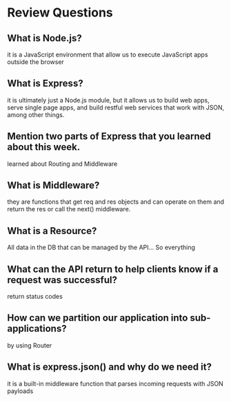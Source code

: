 # Review Questions

## What is Node.js?

it is a JavaScript environment that allow us to execute JavaScript apps outside the browser

## What is Express?

it is ultimately just a Node.js module, but it allows us to build web apps, serve single page apps, and build restful web services that work with JSON, among other things.

## Mention two parts of Express that you learned about this week.

learned about Routing and Middleware

## What is Middleware?

they are functions that get req and res objects and can operate on them and return the res or call the next() middleware.

## What is a Resource?

All data in the DB that can be managed by the API... So everything

## What can the API return to help clients know if a request was successful?

return status codes

## How can we partition our application into sub-applications?

by using Router

## What is express.json() and why do we need it?

it is a built-in middleware function that parses incoming requests with JSON payloads
